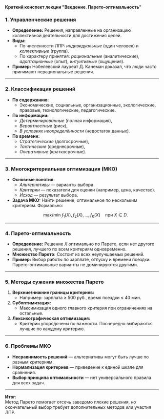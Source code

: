 **Краткий конспект лекции "Введение. Парето-оптимальность"**

### **1. Управленческие решения**  
- **Определение:** Решения, направленные на организацию коллективной деятельности для достижения целей.  
- **Виды:**  
  - По численности ЛПР: *индивидуальные* (один человек) и *коллективные* (группа).  
  - По характеру принятия: *рациональные* (аналитические), *адаптационные* (опыт), *интуитивные* (ощущения).  
- **Пример:** Нобелевский лауреат Д. Канеман доказал, что люди часто принимают нерациональные решения.  

---

### **2. Классификация решений**  
- **По содержанию:**  
  - Экономические, социальные, организационные, экологические, правовые, технологические, педагогические.  
- **По информации:**  
  - *Детерминированные* (полная информация),  
  - *Вероятностные* (риск),  
  - *В условиях неопределённости* (недостаток данных).  
- **По времени:**  
  - *Стратегические* (долгосрочные),  
  - *Тактические* (среднесрочные),  
  - *Оперативные* (краткосрочные).  

---

### **3. Многокритериальная оптимизация (МКО)**  
- **Основные понятия:**  
  - *Альтернативы* — варианты выбора.  
  - *Критерии* — показатели для оценки (например, цена, качество).  
  - *Исход* — результат выбора.  
- **Задача МКО:** Найти решение, оптимальное по нескольким критериям. Формально:  
  ```math
  \text{max/min } f_1(X), f_2(X), ..., f_K(X) \quad \text{при } X \in D.
  ```  

---

### **4. Парето-оптимальность**  
- **Определение:** Решение *X* оптимально по Парето, если нет другого решения, лучшего по всем критериям одновременно.  
- **Множество Парето:** Состоит из всех неулучшаемых решений.  
- **Пример:** Выбор работы по зарплате, отпуску и времени поездки. Парето-оптимальные варианты не доминируются другими.  

---

### **5. Методы сужения множества Парето**  
1. **Верхние/нижние границы критериев:**  
   - Например: зарплата ≥ 500 руб., время поездки ≤ 40 мин.  
2. **Субоптимизация:**  
   - Максимизация одного главного критерия при ограничениях на остальные.  
3. **Лексикографическая оптимизация:**  
   - Критерии упорядочены по важности. Поочередно выбираются лучшие по каждому критерию.  

---

### **6. Проблемы МКО**  
- **Несравнимость решений** — альтернативы могут быть лучше по разным критериям.  
- **Нормализация критериев** — приведение к единой шкале для сравнения.  
- **Выбор принципа оптимальности** — нет универсального правила для всех задач.  

---

**Итог:**  
Метод Парето помогает отсечь заведомо плохие решения, но окончательный выбор требует дополнительных методов или участия ЛПР.
